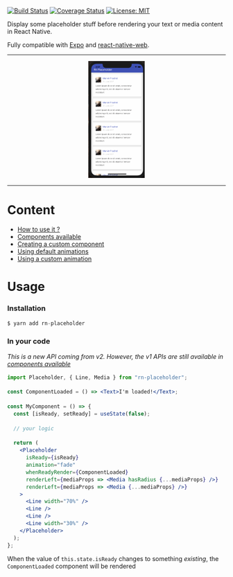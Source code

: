 [![Build Status](https://travis-ci.org/mfrachet/rn-placeholder.svg?branch=master)](https://travis-ci.org/mfrachet/rn-placeholder)
[![Coverage Status](https://coveralls.io/repos/github/mfrachet/rn-placeholder/badge.svg?branch=master)](https://coveralls.io/github/mfrachet/rn-placeholder?branch=master)
[![License: MIT](https://img.shields.io/badge/License-MIT-yellow.svg)](https://opensource.org/licenses/MIT)

Display some placeholder stuff before rendering your text or media content in React Native.

Fully compatible with [Expo](https://expo.io/) and [react-native-web](https://github.com/necolas/react-native-web).

---

<p align="center">
<img height="270" src="./book/placeholder.gif" />
</p>

---

# Content

- <a href="#usage">How to use it ?</a>
- [Components available](./docs/COMPONENTS.md)
- [Creating a custom component](./docs/CUSTOM_COMPONENT.md)
- [Using default animations](./docs/ANIMATIONS.md#default)
- [Using a custom animation](./ANIMATIONS.md#custom)

<h1 name="#usage">Usage</h1>

### Installation

```javascript
$ yarn add rn-placeholder
```

### In your code

_This is a new API coming from v2. However, the v1 APIs are still available in [components available](./docs/COMPONENTS.md)_

```jsx
import Placeholder, { Line, Media } from "rn-placeholder";

const ComponentLoaded = () => <Text>I'm loaded!</Text>;

const MyComponent = () => {
  const [isReady, setReady] = useState(false);

  // your logic

  return (
    <Placeholder
      isReady={isReady}
      animation="fade"
      whenReadyRender={ComponentLoaded}
      renderLeft={mediaProps => <Media hasRadius {...mediaProps} />}
      renderLeft={mediaProps => <Media {...mediaProps} />}
    >
      <Line width="70%" />
      <Line />
      <Line />
      <Line width="30%" />
    </Placeholder>
  );
};
```

When the value of `this.state.isReady` changes to something _existing_, the `ComponentLoaded` component will be rendered
